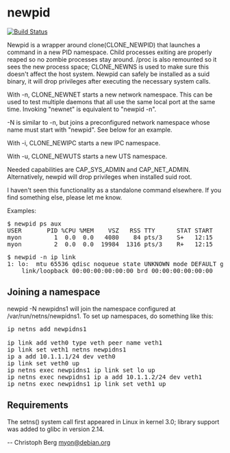 newpid
======

[![Build Status](https://travis-ci.org/df7cb/newpid.svg?branch=master)](https://travis-ci.org/df7cb/newpid)

Newpid is a wrapper around clone(CLONE_NEWPID) that launches a command
in a new PID namespace. Child processes exiting are properly reaped so no
zombie processes stay around. /proc is also remounted so it sees the new
process space; CLONE_NEWNS is used to make sure this doesn't affect the host
system. Newpid can safely be installed as a suid binary, it will drop
privileges after executing the necessary system calls.

With -n, CLONE_NEWNET starts a new network namespace. This can be used to test
multiple daemons that all use the same local port at the same time. Invoking
"newnet" is equivalent to "newpid -n".

-N is similar to -n, but joins a preconfigured network namespace whose name
must start with "newpid". See below for an example.

With -i, CLONE_NEWIPC starts a new IPC namespace.

With -u, CLONE_NEWUTS starts a new UTS namespace.

Needed capabilities are CAP_SYS_ADMIN and CAP_NET_ADMIN. Alternatively, newpid
will drop privileges when installed suid root.

I haven't seen this functionality as a standalone command elsewhere. If you
find something else, please let me know.

Examples:
<pre>
$ newpid ps aux
USER       PID %CPU %MEM    VSZ   RSS TTY      STAT START   TIME COMMAND
myon         1  0.0  0.0   4080    84 pts/3    S+   12:15   0:00 newpid ps aux
myon         2  0.0  0.0  19984  1316 pts/3    R+   12:15   0:00 ps aux
</pre>

<pre>
$ newpid -n ip link
1: lo: <LOOPBACK,UP,LOWER_UP> mtu 65536 qdisc noqueue state UNKNOWN mode DEFAULT group default
    link/loopback 00:00:00:00:00:00 brd 00:00:00:00:00:00
</pre>

Joining a namespace
-------------------

newpid -N newpidns1 will join the namespace configured at
/var/run/netns/newpidns1.  To set up namespaces, do something like this:

<pre>
ip netns add newpidns1

ip link add veth0 type veth peer name veth1
ip link set veth1 netns newpidns1
ip a add 10.1.1.1/24 dev veth0
ip link set veth0 up
ip netns exec newpidns1 ip link set lo up
ip netns exec newpidns1 ip a add 10.1.1.2/24 dev veth1
ip netns exec newpidns1 ip link set veth1 up
</pre>

Requirements
------------

The setns() system call first appeared in Linux in kernel 3.0; library support
was added to glibc in version 2.14.

 -- Christoph Berg <myon@debian.org>
